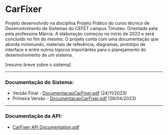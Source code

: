 # CarFixer
Projeto desenvolvido na disciplina Projeto Prático do curso técnico de Desenvolvimento de Sistemas do CEFET campus Timoteo. Orientado pela pela professora Márcia.
A elaboração começou no início de 2023 e será concluído no fim do mesmo. O projeto conta com uma documentação que aborda minimundo, materiais de referência, diagramas, prototipo de interface e entre outros tópicos importântes para o planejamento do desenvolvimento de um sistema.

[resumo breve sobre o sistema]

---
### Documentação do Sistema:
- Versão Final - [DocumentacaoCarFixer.pdf](https://github.com/guigann/CarFixer/files/13458943/DocumentacaoCarFixer.pdf) (24/11/2023)
- Primeira Versão - [DocumentacaoCarFixer.pdf](https://github.com/guigann/CarFixer/files/13216341/Documentao_CarFixer.pdf) (28/04/2023)

---
### Documentação da API:
- [CarFixer API Documentation.pdf](https://github.com/guigann/CarFixer/files/12089691/CarFixer.API.Documentation.pdf)
